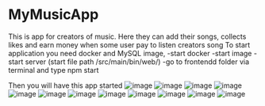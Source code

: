 # MyMusicApp
This is app for creators of music. Here they can add their songs, collects likes and earn money when some user pay to listen creators song
To start application you need docker and MySQL image,
-start docker
-start image
-start server (start file path /src/main/bin/web/)
-go to frontendd folder via terminal and type npm start

Then you will have this app started
![image](https://user-images.githubusercontent.com/80620561/215762493-613c822f-a7b6-4951-b093-c5f1664cae7c.png)
![image](https://user-images.githubusercontent.com/80620561/215762684-776ca4ed-a453-42df-b3fd-26c755cb12be.png)
![image](https://user-images.githubusercontent.com/80620561/215762811-751d7f0c-de5c-4ce3-81f5-f7d09421ce96.png)
![image](https://user-images.githubusercontent.com/80620561/215762883-ceef0a86-a0ee-4f6f-81ed-803b605ae545.png)
![image](https://user-images.githubusercontent.com/80620561/215762990-d3b617b1-2dd1-4cf8-a648-3dab91f5211c.png)
![image](https://user-images.githubusercontent.com/80620561/215763183-60b4f514-17b8-4ce3-b343-5438de3e5a25.png)
![image](https://user-images.githubusercontent.com/80620561/215763274-7961eda4-8fc6-4144-9c1d-b024e9bda81d.png)
![image](https://user-images.githubusercontent.com/80620561/215763351-03ad66f1-b34d-4a66-b748-bb42822fcf6f.png)
![image](https://user-images.githubusercontent.com/80620561/215763407-61c93b2b-9db4-42fb-bdc5-4112ffa945ca.png)
![image](https://user-images.githubusercontent.com/80620561/215763499-6585b3aa-82ad-4da1-8797-f1db40b05126.png)
![image](https://user-images.githubusercontent.com/80620561/215763642-537618bc-3638-45e5-a3b6-7396d9755e08.png)
![image](https://user-images.githubusercontent.com/80620561/215763733-0da5c407-510e-4aa2-9f0a-2186aced5118.png)
